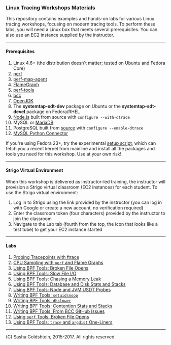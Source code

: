 ### Linux Tracing Workshops Materials

This repository contains examples and hands-on labs for various Linux tracing workshops, focusing on modern tracing tools.  To perform these labs, you will need a Linux box that meets several prerequisites. You can also use an EC2 instance supplied by the instructor.

- - -

#### Prerequisites

1. Linux 4.6+ (the distribution doesn't matter; tested on Ubuntu and Fedora Core)
1. [perf](https://perf.wiki.kernel.org/index.php/Main_Page)
1. [perf-map-agent](https://github.com/jrudolph/perf-map-agent)
1. [FlameGraph](https://github.com/brendangregg/FlameGraph)
1. [perf-tools](https://github.com/brendangregg/perf-tools)
1. [bcc](https://github.com/iovisor/bcc/blob/master/INSTALL.md)
1. [OpenJDK](http://openjdk.java.net)
1. The **systemtap-sdt-dev** package on Ubuntu or the **systemtap-sdt-devel** package on Fedora/RHEL
1. [Node.js](https://github.com/nodejs/node/wiki/Installation) built from source with `configure --with-dtrace`
1. MySQL or [MariaDB](https://mariadb.org)
1. PostgreSQL built from [source](https://github.com/postgres/postgres) with `configure --enable-dtrace`
1. [MySQL Python Connector](https://dev.mysql.com/doc/connector-python/en/connector-python-installation.html)

If you're using Fedora 23+, try the experimental [setup script](setup-fedora.sh), which can fetch you a recent kernel from mainline and install all the packages and tools you need for this workshop. Use at your own risk!

- - -

#### Strigo Virtual Environment

When this workshop is delivered as instructor-led training, the instructor will provision a Strigo virtual classroom (EC2 instances) for each student. To use the Strigo virtual environment:

1. Log in to Strigo using the link provided by the instructor (you can log in with Google or create a new account, no verification required)
1. Enter the classroom token (four characters) provided by the instructor to join the classroom
1. Navigate to the Lab tab (fourth from the top, the icon that looks like a test tube) to get your EC2 instance started

- - -

#### Labs

1. [Probing Tracepoints with ftrace](ftrace.md)
1. [CPU Sampling with `perf` and Flame Graphs](perf.md)
1. [Using BPF Tools: Broken File Opens](bpf-opens.md)
1. [Using BPF Tools: Slow File I/O](bpf-files.md)
1. [Using BPF Tools: Chasing a Memory Leak](bpf-memleak.md)
1. [Using BPF Tools: Database and Disk Stats and Stacks](bpf-io.md)
1. [Using BPF Tools: Node and JVM USDT Probes](bpf-usdt.md)
1. [Writing BPF Tools: `setuidsnoop`](bpf-setuidsnoop.md)
1. [Writing BPF Tools: `dbslower`](bpf-dbslower.md)
1. [Writing BPF Tools: Contention Stats and Stacks](bpf-contention.md)
1. [Writing BPF Tools: From BCC GitHub Issues](bpf-issues.md)
1. [Using `perf` Tools: Broken File Opens](perf-opens.md)
1. [Using BPF Tools: `trace` and `argdist` One-Liners](bpf-oneliners.md)

- - -

(C) Sasha Goldshtein, 2015-2017. All rights reserved.

